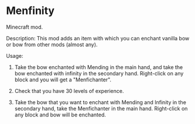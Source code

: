 # Menfinity
Minecraft mod. 

Description:
This mod adds an item with which you can enchant vanilla bow or bow from other mods (almost any).


Usage:

1) Take the bow enchanted with Mending in the main hand, and take the bow enchanted with infinity in the secondary hand. Right-click on any block and you will get a "Menfichanter".

2) Check that you have 30 levels of experience.

3) Take the bow that you want to enchant with Mending and Infinity in the secondary hand, take the Menfichanter in the main hand. Right-click on any block and bow will be enchanted.
